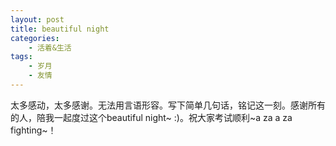 ```yaml
---
layout: post
title: beautiful night
categories:
    - 活着&生活
tags:
    - 岁月
    - 友情
---
```


太多感动，太多感谢。无法用言语形容。写下简单几句话，铭记这一刻。感谢所有的人，陪我一起度过这个beautiful
night~ :)。祝大家考试顺利~a za a za fighting~！
